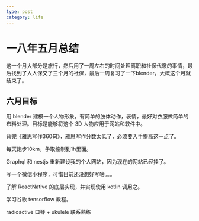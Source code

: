 ```yaml
---
type: post
category: life
---
```

# 一八年五月总结

这一个月大部分是旅行，然后用了一周左右的时间处理离职和社保代缴的事情，最后找到了人人保交了三个月的社保，最后一周复习了一下blender，大概这个月就结束了。

## 六月目标

用 blender 建模一个人物形象，有简单的肢体动作，表情，最好对衣服做简单的布料处理。目标是能够将这个 3D 人物应用于网站和软件中。

背完《雅思写作360句》，雅思写作分数太低了，必须要入手提高这一点了。

每天跑步10km，争取控制到1h里面。

Graphql 和 nestjs 重新建设我的个人网站，因为现在的网站已经挂了。

写一个微信小程序，可惜目前还没想好写啥。。。

了解 ReactNative 的底层实现，并实现使用 kotlin 调用之。

学习谷歌 tensorflow 教程。

radioactive 口琴 + ukulele 联系熟练
